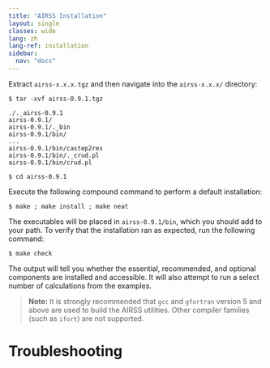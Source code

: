 ```yaml
---
title: "AIRSS Installation"
layout: single
classes: wide
lang: zh
lang-ref: installation
sidebar:
  nav: "docs"
---
```


Extract `airss-x.x.x.tgz` and then navigate into the `airss-x.x.x/` directory:

```console
$ tar -xvf airss-0.9.1.tgz

./._airss-0.9.1
airss-0.9.1/
airss-0.9.1/._bin
airss-0.9.1/bin/
...
airss-0.9.1/bin/castep2res
airss-0.9.1/bin/._crud.pl
airss-0.9.1/bin/crud.pl

$ cd airss-0.9.1
```

Execute the following compound command to perform a default installation:

```console
$ make ; make install ; make neat
```

The executables will be placed in `airss-0.9.1/bin`, which you should add to your path. To verify that the installation ran as expected, run the following command:

```console
$ make check
```

The output will tell you whether the essential, recommended, and optional components are installed and accessible. It will also attempt to run a select number of calculations from the examples.

> **Note:** It is strongly recommended that `gcc` and `gfortran` version 5 and above are used to build the AIRSS
utilities. Other compiler families (such as `ifort`) are not supported.

Troubleshooting
===============
